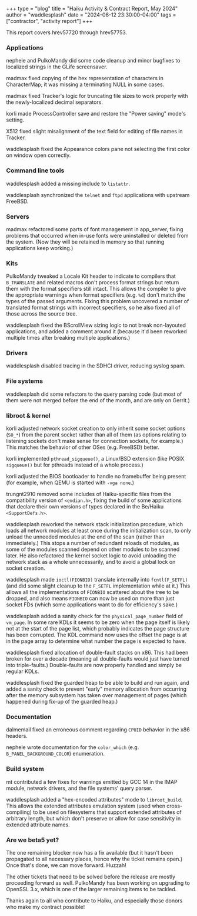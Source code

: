 +++
type = "blog"
title = "Haiku Activity & Contract Report, May 2024"
author = "waddlesplash"
date = "2024-06-12 23:30:00-04:00"
tags = ["contractor", "activity report"]
+++

This report covers hrev57720 through hrev57753.

<!--more-->

### Applications

nephele and PulkoMandy did some code cleanup and minor bugfixes to localized strings in the GLife screensaver.

madmax fixed copying of the hex representation of characters in CharacterMap; it was missing a terminating NULL in some cases.

madmax fixed Tracker's logic for truncating file sizes to work properly with the newly-localized decimal separators.

korli made ProcessController save and restore the "Power saving" mode's setting.

X512 fixed slight misalignment of the text field for editing of file names in Tracker.

waddlesplash fixed the Appearance colors pane not selecting the first color on window open correctly.

### Command line tools

waddlesplash added a missing include to `listattr`.

waddlesplash synchronized the `telnet` and `ftpd` applications with upstream FreeBSD.

### Servers

madmax refactored some parts of font management in app_server, fixing problems that occurred when in-use fonts were uninstalled or deleted from the system. (Now they will be retained in memory so that running applications keep working.)

### Kits

PulkoMandy tweaked a Locale Kit header to indicate to compilers that `B_TRANSLATE` and related macros don't process format strings but return them with the format specifiers still intact. This allows the compiler to give the appropriate warnings when format specifiers (e.g. `%d`) don't match the types of the passed arguments. Fixing this problem uncovered a number of translated format strings with incorrect specifiers, so he also fixed all of those across the source tree.

waddlesplash fixed the BScrollView sizing logic to not break non-layouted applications, and added a comment around it (because it'd been reworked multiple times after breaking multiple applications.)

### Drivers

waddlesplash disabled tracing in the SDHCI driver, reducing syslog spam.

### File systems

waddlesplash did some refactors to the query parsing code (but most of them were not merged before the end of the month, and are only on Gerrit.)

### libroot & kernel

korli adjusted network socket creation to only inherit some socket options (`SO_*`) from the parent socket rather than all of them (as options relating to listening sockets don't make sense for connection sockets, for example.) This matches the behavior of other OSes (e.g. FreeBSD) better.

korli implemented `pthread_sigqueue()`, a Linux/BSD extension (like POSIX `sigqueue()` but for pthreads instead of a whole process.)

korli adjusted the BIOS bootloader to handle no framebuffer being present (for example, when QEMU is started with `-vga none`.)

trungnt2910 removed some includes of Haiku-specific files from the compatibility version of `<endian.h>`, fixing the build of some applications that declare their own versions of types declared in the Be/Haiku `<SupportDefs.h>`.

waddlesplash reworked the network stack initialization procedure, which loads all network modules at least once during the initialization scan, to only unload the unneeded modules at the end of the scan (rather than immediately.) This stops a number of redundant reloads of modules, as some of the modules scanned depend on other modules to be scanned later. He also refactored the kernel socket logic to avoid unloading the network stack as a whole unnecessarily, and to avoid a global lock on socket creation.

waddlesplash made `ioctl(FIONBIO)` translate internally into `fcntl(F_SETFL)` (and did some slight cleanup to the `F_SETFL` implementation while at it.) This allows all the implementations of `FIONBIO` scattered about the tree to be dropped, and also means `FIONBIO` can now be used on more than just socket FDs (which some applications want to do for efficiency's sake.)

waddlesplash added a sanity check for the `physical_page_number` field of `vm_page`. In some rare KDLs it seems to be zero when the page itself is likely not at the start of the page list, which probably indicates the page structure has been corrupted. The KDL command now uses the offset the page is at in the page array to determine what number the page is expected to have.

waddlesplash fixed allocation of double-fault stacks on x86. This had been broken for over a decade (meaning all double-faults would just have turned into triple-faults.) Double-faults are now properly handled and simply be regular KDLs.

waddlesplash fixed the guarded heap to be able to build and run again, and added a sanity check to prevent "early" memory allocation from occurring after the memory subsystem has taken over management of pages (which happened during fix-up of the guarded heap.)

### Documentation

dalmemail fixed an erroneous comment regarding `CPUID` behavior in the x86 headers.

nephele wrote documentation for the `color_which` (e.g. `B_PANEL_BACKGROUND_COLOR`) enumeration.

### Build system

mt contributed a few fixes for warnings emitted by GCC 14 in the IMAP module, network drivers, and the file systems' query parser.

waddlesplash added a "hex-encoded attributes" mode to `libroot_build`. This allows the extended attributes emulation system (used when cross-compiling) to be used on filesystems that support extended attributes of arbitrary length, but which don't preserve or allow for case sensitivity in extended attribute names.

### Are we beta5 yet?

The one remaining blocker now has a fix available (but it hasn't been propagated to all necessary places, hence why the ticket remains open.) Once that's done, we can move forward. Huzzah!

The other tickets that need to be solved before the release are mostly proceeding forward as well. PulkoMandy has been working on upgrading to OpenSSL 3.x, which is one of the larger remaining items to be tackled.

Thanks again to all who contribute to Haiku, and especially those donors who make my contract possible!
